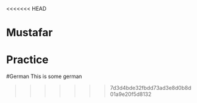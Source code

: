 <<<<<<< HEAD
# Mustafar
Practice 
=======
#German 
This is some german 
>>>>>>> 7d3d4bde32fbdd73ad3e8d0b8d01a9e20f5d8132
